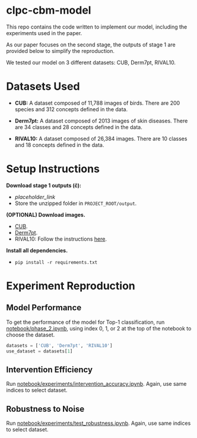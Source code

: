 # clpc-cbm-model
This repo contains the code written to implement our model, including the experiments used in the paper.

As our paper focuses on the second stage, the outputs of stage 1 are provided below to simplify the reproduction. 

We tested our model on 3 different datasets: CUB, Derm7pt, RIVAL10.

# Datasets Used

- **CUB:** A dataset composed of 11,788 images of birds. There are 200 species and 312 concepts defined in the data.

- **Derm7pt:** A dataset composed of 2013 images of skin diseases. There are 34 classes and 28 concepts defined in the data.

- **RIVAL10:** A dataset composed of 26,384 images. There are 10 classes and 18 concepts defined in the data.

# Setup Instructions
**Download stage 1 outputs ($\boldsymbol{\hat c}$):**
- *placeholder_link*
- Store the unzipped folder in `PROJECT_ROOT/output`.

**(OPTIONAL) Download images.**
- [CUB](https://worksheets.codalab.org/worksheets/0x362911581fcd4e048ddfd84f47203fd2).
- [Derm7pt](https://derm.cs.sfu.ca/Download.html).
- RIVAL10: Follow the instructions [here](https://github.com/mmoayeri/RIVAL10/tree/gh-pages).

**Install all dependencies.**
- `pip install -r requirements.txt`

# Experiment Reproduction

## Model Performance
To get the performance of the model for Top-1 classification, run [notebook/phase_2.ipynb](notebook/phase_2.ipynb), using index 0, 1, or 2 at the top of the notebook to choose the dataset. 
```python
datasets = ['CUB', 'Derm7pt', 'RIVAL10']
use_dataset = datasets[1]
```

## Intervention Efficiency
Run [notebook/experiments/intervention_accuracy.ipynb](notebook/experiments/intervention_accuracy.ipynb). Again, use same indices to select dataset.

## Robustness to Noise
Run [notebook/experiments/test_robustness.ipynb](notebook/experiments/test_robustness.ipynb). Again, use same indices to select dataset.
